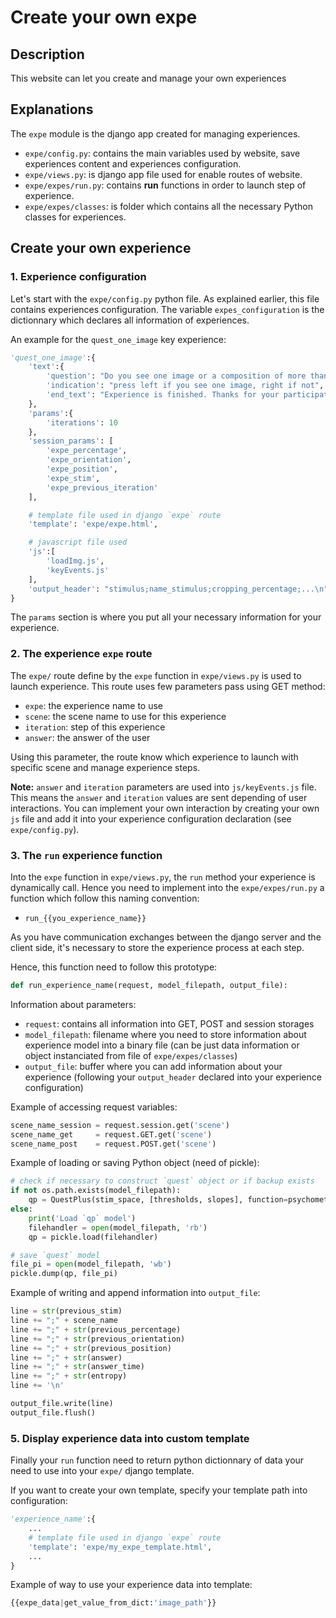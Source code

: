 # Create your own expe

## Description

This website can let you create and manage your own experiences 

## Explanations

The `expe` module is the django app created for managing experiences.

- `expe/config.py`: contains the main variables used by website, save experiences content and experiences configuration.
- `expe/views.py`: is django app file used for enable routes of website.
- `expe/expes/run.py`: contains **run** functions in order to launch step of experience.
- `expe/expes/classes`: is folder which contains all the necessary Python classes for experiences.

## Create your own experience

### 1. Experience configuration

Let's start with the `expe/config.py` python file. As explained earlier, this file contains experiences configuration. The variable `expes_configuration` is the dictionnary which declares all information of experiences.

An example for the `quest_one_image` key experience:

```python
'quest_one_image':{
    'text':{
        'question': "Do you see one image or a composition of more than one?",
        'indication': "press left if you see one image, right if not",
        'end_text': "Experience is finished. Thanks for your participation",
    },
    'params':{
        'iterations': 10
    },
    'session_params': [
        'expe_percentage',
        'expe_orientation',
        'expe_position',
        'expe_stim',
        'expe_previous_iteration'
    ],

    # template file used in django `expe` route
    'template': 'expe/expe.html',

    # javascript file used
    'js':[
        'loadImg.js',
        'keyEvents.js'
    ],
    'output_header': "stimulus;name_stimulus;cropping_percentage;...\n"
}
```

The `params` section is where you put all your necessary information for your experience.

### 2. The experience `expe` route

The `expe/` route define by the `expe` function in `expe/views.py` is used to launch experience. This route uses few parameters pass using GET method:
- `expe`: the experience name to use
- `scene`: the scene name to use for this experience
- `iteration`: step of this experience
- `answer`: the answer of the user

Using this parameter, the route know which experience to launch with specific scene and manage experience steps.

**Note:** `answer` and `iteration` parameters are used into `js/keyEvents.js` file. This means the `answer` and `iteration` values are sent depending of user interactions. You can implement your own interaction by creating your own `js` file and add it into your experience configuration declaration (see `expe/config.py`).

### 3. The `run` experience function

Into the `expe` function in `expe/views.py`, the `run` method your experience is dynamically call. Hence you need to implement into the `expe/expes/run.py` a function which follow this naming convention:

- `run_{{you_experience_name}}`

As you have communication exchanges between the django server and the client side, it's necessary to store the experience process at each step.

Hence, this function need to follow this prototype:

```python
def run_experience_name(request, model_filepath, output_file):
```

Information about parameters:
- `request`: contains all information into GET, POST and session storages
- `model_filepath`: filename where you need to store information about experience model into a binary file (can be just data information or object instanciated from file of `expe/expes/classes`)
- `output_file`: buffer where you can add information about your experience (following your `output_header` declared into your experience configuration)


Example of accessing request variables:
```python
scene_name_session = request.session.get('scene')
scene_name_get     = request.GET.get('scene')
scene_name_post    = request.POST.get('scene')
```

Example of loading or saving Python object (need of pickle):
```python
# check if necessary to construct `quest` object or if backup exists
if not os.path.exists(model_filepath):
    qp = QuestPlus(stim_space, [thresholds, slopes], function=psychometric_fun)
else:
    print('Load `qp` model')
    filehandler = open(model_filepath, 'rb') 
    qp = pickle.load(filehandler)
``` 

```python
# save `quest` model
file_pi = open(model_filepath, 'wb') 
pickle.dump(qp, file_pi)
```

Example of writing and append information into `output_file`:

```python
line = str(previous_stim) 
line += ";" + scene_name 
line += ";" + str(previous_percentage)
line += ";" + str(previous_orientation) 
line += ";" + str(previous_position) 
line += ";" + str(answer) 
line += ";" + str(answer_time) 
line += ";" + str(entropy) 
line += '\n'

output_file.write(line)
output_file.flush()
```

### 5. Display experience data into custom template

Finally your `run` function need to return python dictionnary of data your need to use into your `expe/` django template. 

If you want to create your own template, specify your template path into configuration:

```python
'experience_name':{
    ...
    # template file used in django `expe` route
    'template': 'expe/my_expe_template.html',
    ...
}
```

Example of way to use your experience data into template:
```python
{{expe_data|get_value_from_dict:'image_path'}}
```
